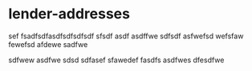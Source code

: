 # lender-addresses

sef
fsadfsdfasdfsdfsdfsdf
sfsdf
asdf
asdffwe
sdfsdf
asfwefsd
wefsfaw
fewefsd
afdewe
sadfwe

sdfwew
asdfwe
sdsd
sdfasef
sfawedef
fasdfs
asdfwes
dfesdfwe
